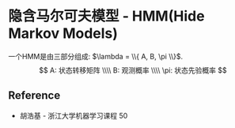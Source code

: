 # 隐含马尔可夫模型 - HMM(Hide Markov Models)

一个HMM是由三部分组成:  $\lambda = \\{ A, B, \pi \\}$.  
$$
A: 状态转移矩阵  \\\\
B: 观测概率 \\\\
\pi: 状态先验概率
$$

## Reference
* 胡浩基 - 浙江大学机器学习课程 50

